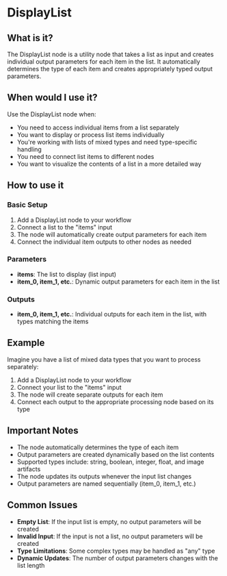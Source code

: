 # DisplayList

## What is it?

The DisplayList node is a utility node that takes a list as input and creates individual output parameters for each item in the list. It automatically determines the type of each item and creates appropriately typed output parameters.

## When would I use it?

Use the DisplayList node when:

- You need to access individual items from a list separately
- You want to display or process list items individually
- You're working with lists of mixed types and need type-specific handling
- You need to connect list items to different nodes
- You want to visualize the contents of a list in a more detailed way

## How to use it

### Basic Setup

1. Add a DisplayList node to your workflow
1. Connect a list to the "items" input
1. The node will automatically create output parameters for each item
1. Connect the individual item outputs to other nodes as needed

### Parameters

- **items**: The list to display (list input)
- **item_0, item_1, etc.**: Dynamic output parameters for each item in the list

### Outputs

- **item_0, item_1, etc.**: Individual outputs for each item in the list, with types matching the items

## Example

Imagine you have a list of mixed data types that you want to process separately:

1. Add a DisplayList node to your workflow
1. Connect your list to the "items" input
1. The node will create separate outputs for each item
1. Connect each output to the appropriate processing node based on its type

## Important Notes

- The node automatically determines the type of each item
- Output parameters are created dynamically based on the list contents
- Supported types include: string, boolean, integer, float, and image artifacts
- The node updates its outputs whenever the input list changes
- Output parameters are named sequentially (item_0, item_1, etc.)

## Common Issues

- **Empty List**: If the input list is empty, no output parameters will be created
- **Invalid Input**: If the input is not a list, no output parameters will be created
- **Type Limitations**: Some complex types may be handled as "any" type
- **Dynamic Updates**: The number of output parameters changes with the list length

